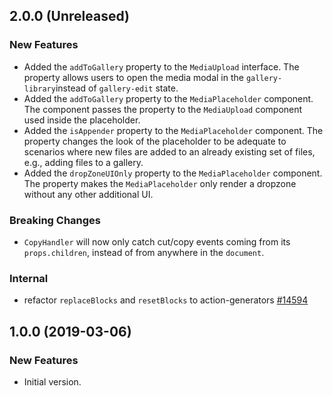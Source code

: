 ## 2.0.0 (Unreleased)

### New Features

- Added the `addToGallery` property to the `MediaUpload` interface. The property allows users to open the media modal in the `gallery-library`instead of `gallery-edit` state.
- Added the `addToGallery` property to the `MediaPlaceholder` component. The component passes the property to the `MediaUpload` component used inside the placeholder.
- Added the `isAppender` property to the `MediaPlaceholder` component. The property changes the look of the placeholder to be adequate to scenarios where new files are added to an already existing set of files, e.g., adding files to a gallery.
- Added the `dropZoneUIOnly` property to the `MediaPlaceholder` component. The property makes the `MediaPlaceholder` only render a dropzone without any other additional UI.

### Breaking Changes

- `CopyHandler` will now only catch cut/copy events coming from its `props.children`, instead of from anywhere in the `document`.

### Internal
- refactor `replaceBlocks` and `resetBlocks` to action-generators [#14594](https://github.com/WordPress/gutenberg/pull/14594)

## 1.0.0 (2019-03-06)

### New Features

- Initial version.
